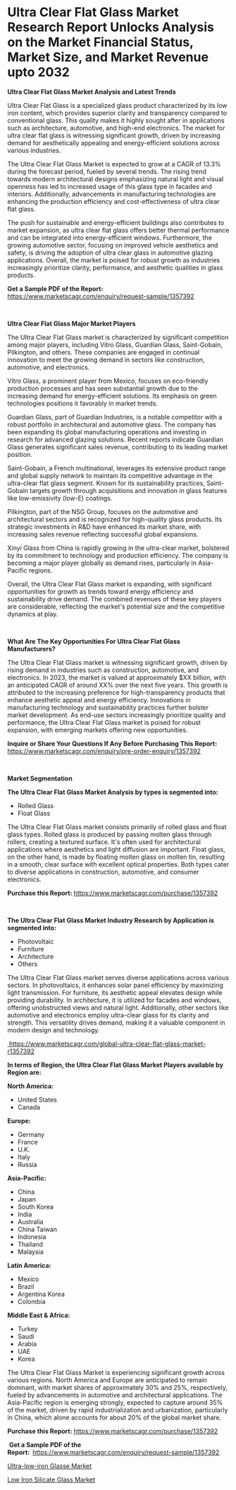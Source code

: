 <p><h1>Ultra Clear Flat Glass Market Research Report Unlocks Analysis on the Market Financial Status, Market Size, and Market Revenue upto 2032</h1></p><p><strong>Ultra Clear Flat Glass Market Analysis and Latest Trends</strong></p>
<p><p>Ultra Clear Flat Glass is a specialized glass product characterized by its low iron content, which provides superior clarity and transparency compared to conventional glass. This quality makes it highly sought after in applications such as architecture, automotive, and high-end electronics. The market for ultra clear flat glass is witnessing significant growth, driven by increasing demand for aesthetically appealing and energy-efficient solutions across various industries.</p><p>The Ultra Clear Flat Glass Market is expected to grow at a CAGR of 13.3% during the forecast period, fueled by several trends. The rising trend towards modern architectural designs emphasizing natural light and visual openness has led to increased usage of this glass type in facades and interiors. Additionally, advancements in manufacturing technologies are enhancing the production efficiency and cost-effectiveness of ultra clear flat glass.</p><p>The push for sustainable and energy-efficient buildings also contributes to market expansion, as ultra clear flat glass offers better thermal performance and can be integrated into energy-efficient windows. Furthermore, the growing automotive sector, focusing on improved vehicle aesthetics and safety, is driving the adoption of ultra clear glass in automotive glazing applications. Overall, the market is poised for robust growth as industries increasingly prioritize clarity, performance, and aesthetic qualities in glass products.</p></p>
<p><strong>Get a Sample PDF of the Report:&nbsp;</strong> <a href="https://www.marketscagr.com/enquiry/request-sample/1357392?utm_campaign=1879&utm_medium=2&utm_source=Github&utm_content=ia&utm_term=02042025&utm_id=ultra-clear-flat-glass">https://www.marketscagr.com/enquiry/request-sample/1357392</a></p>
<p>&nbsp;</p>
<p><strong>Ultra Clear Flat Glass Major Market Players</strong></p>
<p><p>The Ultra Clear Flat Glass market is characterized by significant competition among major players, including Vitro Glass, Guardian Glass, Saint-Gobain, Pilkington, and others. These companies are engaged in continual innovation to meet the growing demand in sectors like construction, automotive, and electronics.</p><p>Vitro Glass, a prominent player from Mexico, focuses on eco-friendly production processes and has seen substantial growth due to the increasing demand for energy-efficient solutions. Its emphasis on green technologies positions it favorably in market trends. </p><p>Guardian Glass, part of Guardian Industries, is a notable competitor with a robust portfolio in architectural and automotive glass. The company has been expanding its global manufacturing operations and investing in research for advanced glazing solutions. Recent reports indicate Guardian Glass generates significant sales revenue, contributing to its leading market position.</p><p>Saint-Gobain, a French multinational, leverages its extensive product range and global supply network to maintain its competitive advantage in the ultra-clear flat glass segment. Known for its sustainability practices, Saint-Gobain targets growth through acquisitions and innovation in glass features like low-emissivity (low-E) coatings.</p><p>Pilkington, part of the NSG Group, focuses on the automotive and architectural sectors and is recognized for high-quality glass products. Its strategic investments in R&D have enhanced its market share, with increasing sales revenue reflecting successful global expansions.</p><p>Xinyi Glass from China is rapidly growing in the ultra-clear market, bolstered by its commitment to technology and production efficiency. The company is becoming a major player globally as demand rises, particularly in Asia-Pacific regions.</p><p>Overall, the Ultra Clear Flat Glass market is expanding, with significant opportunities for growth as trends toward energy efficiency and sustainability drive demand. The combined revenues of these key players are considerable, reflecting the market's potential size and the competitive dynamics at play.</p></p>
<p>&nbsp;</p>
<p><strong>What Are The Key Opportunities For Ultra Clear Flat Glass Manufacturers?</strong></p>
<p><p>The Ultra Clear Flat Glass market is witnessing significant growth, driven by rising demand in industries such as construction, automotive, and electronics. In 2023, the market is valued at approximately $XX billion, with an anticipated CAGR of around XX% over the next five years. This growth is attributed to the increasing preference for high-transparency products that enhance aesthetic appeal and energy efficiency. Innovations in manufacturing technology and sustainability practices further bolster market development. As end-use sectors increasingly prioritize quality and performance, the Ultra Clear Flat Glass market is poised for robust expansion, with emerging markets offering new opportunities.</p></p>
<p><strong>Inquire or Share Your Questions If Any Before Purchasing This Report:</strong> <a href="https://www.marketscagr.com/enquiry/pre-order-enquiry/1357392?utm_campaign=1879&utm_medium=2&utm_source=Github&utm_content=ia&utm_term=02042025&utm_id=ultra-clear-flat-glass">https://www.marketscagr.com/enquiry/pre-order-enquiry/1357392</a></p>
<p>&nbsp;</p>
<p><strong>Market Segmentation</strong></p>
<p><strong>The Ultra Clear Flat Glass Market Analysis by types is segmented into:</strong></p>
<p><ul><li>Rolled Glass</li><li>Float Glass</li></ul></p>
<p><p>The Ultra Clear Flat Glass market consists primarily of rolled glass and float glass types. Rolled glass is produced by passing molten glass through rollers, creating a textured surface. It's often used for architectural applications where aesthetics and light diffusion are important. Float glass, on the other hand, is made by floating molten glass on molten tin, resulting in a smooth, clear surface with excellent optical properties. Both types cater to diverse applications in construction, automotive, and consumer electronics.</p></p>
<p><strong>Purchase this Report:&nbsp;</strong><a href="https://www.marketscagr.com/purchase/1357392?utm_campaign=1879&utm_medium=2&utm_source=Github&utm_content=ia&utm_term=02042025&utm_id=ultra-clear-flat-glass">https://www.marketscagr.com/purchase/1357392</a></p>
<p>&nbsp;</p>
<p><strong>The Ultra Clear Flat Glass Market Industry Research by Application is segmented into:</strong></p>
<p><ul><li>Photovoltaic</li><li>Furniture</li><li>Architecture</li><li>Others</li></ul></p>
<p><p>The Ultra Clear Flat Glass market serves diverse applications across various sectors. In photovoltaics, it enhances solar panel efficiency by maximizing light transmission. For furniture, its aesthetic appeal elevates design while providing durability. In architecture, it is utilized for facades and windows, offering unobstructed views and natural light. Additionally, other sectors like automotive and electronics employ ultra-clear glass for its clarity and strength. This versatility drives demand, making it a valuable component in modern design and technology.</p></p>
<p><a href="https://www.marketscagr.com/global-ultra-clear-flat-glass-market-r1357392?utm_campaign=1879&utm_medium=2&utm_source=Github&utm_content=ia&utm_term=02042025&utm_id=ultra-clear-flat-glass">&nbsp;https://www.marketscagr.com/global-ultra-clear-flat-glass-market-r1357392</a></p>
<p><strong>In terms of Region, the Ultra Clear Flat Glass Market Players available by Region are:</strong></p>
<p>
    <p> <strong> North America: </strong>
        <ul>
            <li>United States</li>
            <li>Canada</li>
        </ul>
        </p> 
    <p> <strong> Europe: </strong>
        <ul>
            <li>Germany</li>
            <li>France</li>
            <li>U.K.</li>
            <li>Italy</li>
            <li>Russia</li>
        </ul>
        </p> 
    <p> <strong> Asia-Pacific: </strong>
        <ul>
            <li>China</li>
            <li>Japan</li>
            <li>South Korea</li>
            <li>India</li>
            <li>Australia</li>
            <li>China Taiwan</li>
            <li>Indonesia</li>
            <li>Thailand</li>
            <li>Malaysia</li>
        </ul>
        </p> 
    <p> <strong> Latin America: </strong>
        <ul>
            <li>Mexico</li>
            <li>Brazil</li>
            <li>Argentina Korea</li>
            <li>Colombia</li>
        </ul>
        </p> 
    <p> <strong> Middle East & Africa: </strong>
        <ul>
            <li>Turkey</li>
            <li>Saudi</li>
            <li>Arabia</li>
            <li>UAE</li>
            <li>Korea</li>
        </ul>
    </p>
    </p>
<p><p>The Ultra Clear Flat Glass Market is experiencing significant growth across various regions. North America and Europe are anticipated to remain dominant, with market shares of approximately 30% and 25%, respectively, fueled by advancements in automotive and architectural applications. The Asia-Pacific region is emerging strongly, expected to capture around 35% of the market, driven by rapid industrialization and urbanization, particularly in China, which alone accounts for about 20% of the global market share.</p></p>
<p><strong>Purchase this Report: </strong><a href="https://www.marketscagr.com/purchase/1357392?utm_campaign=1879&utm_medium=2&utm_source=Github&utm_content=ia&utm_term=02042025&utm_id=ultra-clear-flat-glass">https://www.marketscagr.com/purchase/1357392</a></p>
<p>&nbsp;<strong>Get a Sample PDF of the Report:&nbsp;&nbsp;</strong><a href="https://www.marketscagr.com/enquiry/request-sample/1357392?utm_campaign=1879&utm_medium=2&utm_source=Github&utm_content=ia&utm_term=02042025&utm_id=ultra-clear-flat-glass">https://www.marketscagr.com/enquiry/request-sample/1357392</a></p>
<p><strong></strong></p>
<p><p><a href="https://github.com/FassouRP/Market-Research-Report-List-7/blob/main/ultra-low-iron-glasse-market.md?utm_campaign=1879&utm_medium=2&utm_source=Github&utm_content=ia&utm_term=02042025&utm_id=ultra-clear-flat-glass">Ultra-low-iron Glasse Market</a></p><p><a href="https://github.com/bozzoquishmd/Market-Research-Report-List-1/blob/main/low-iron-silicate-glass-market.md?utm_campaign=1879&utm_medium=2&utm_source=Github&utm_content=ia&utm_term=02042025&utm_id=ultra-clear-flat-glass">Low Iron Silicate Glass Market</a></p></p>